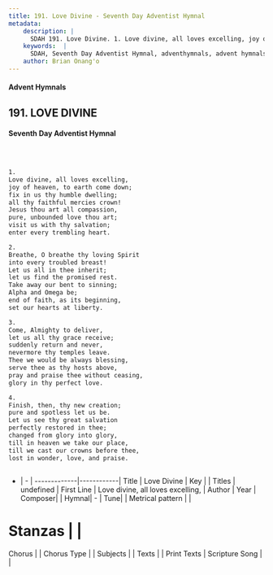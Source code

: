 ```yaml
---
title: 191. Love Divine - Seventh Day Adventist Hymnal
metadata:
    description: |
      SDAH 191. Love Divine. 1. Love divine, all loves excelling, joy of heaven, to earth come down; fix in us thy humble dwelling; all thy faithful mercies crown! Jesus thou art all compassion, pure, unbounded love thou art; visit us with thy salvation; enter every trembling heart.
    keywords:  |
      SDAH, Seventh Day Adventist Hymnal, adventhymnals, advent hymnals, Love Divine, Love divine, all loves excelling, 
    author: Brian Onang'o
---
```


#### Advent Hymnals
## 191. LOVE DIVINE
#### Seventh Day Adventist Hymnal

```txt



1.
Love divine, all loves excelling,
joy of heaven, to earth come down;
fix in us thy humble dwelling;
all thy faithful mercies crown!
Jesus thou art all compassion,
pure, unbounded love thou art;
visit us with thy salvation;
enter every trembling heart.

2.
Breathe, O breathe thy loving Spirit
into every troubled breast!
Let us all in thee inherit;
let us find the promised rest.
Take away our bent to sinning;
Alpha and Omega be;
end of faith, as its beginning,
set our hearts at liberty.

3.
Come, Almighty to deliver,
let us all thy grace receive;
suddenly return and never,
nevermore thy temples leave.
Thee we would be always blessing,
serve thee as thy hosts above,
pray and praise thee without ceasing,
glory in thy perfect love.

4.
Finish, then, thy new creation;
pure and spotless let us be.
Let us see thy great salvation
perfectly restored in thee;
changed from glory into glory,
till in heaven we take our place,
till we cast our crowns before thee,
lost in wonder, love, and praise.



```

- |   -  |
-------------|------------|
Title | Love Divine |
Key |  |
Titles | undefined |
First Line | Love divine, all loves excelling, |
Author | 
Year | 
Composer|  |
Hymnal|  - |
Tune|  |
Metrical pattern | |
# Stanzas |  |
Chorus |  |
Chorus Type |  |
Subjects |  |
Texts |  |
Print Texts | 
Scripture Song |  |
  
